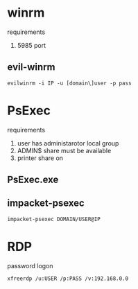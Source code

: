 # winrm
requirements
1. 5985 port
## evil-winrm
```
evilwinrm -i IP -u [domain\]user -p pass
```
# PsExec
requirements
1. user has administarotor local group
2. ADMIN$ share must be available
3. printer share on
## PsExec.exe
## impacket-psexec
```
impacket-psexec DOMAIN/USER@IP
```

# RDP
password logon
```
xfreerdp /u:USER /p:PASS /v:192.168.0.0
```